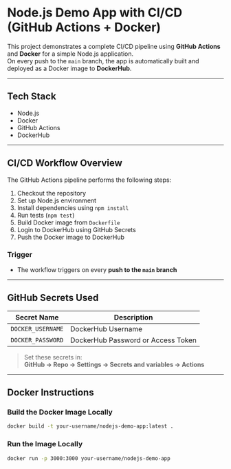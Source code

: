 # Node.js Demo App with CI/CD (GitHub Actions + Docker)

This project demonstrates a complete CI/CD pipeline using **GitHub Actions** and **Docker** for a simple Node.js application.  
On every push to the `main` branch, the app is automatically built and deployed as a Docker image to **DockerHub**.

---

## Tech Stack

- Node.js  
- Docker  
- GitHub Actions  
- DockerHub  

---

## CI/CD Workflow Overview

The GitHub Actions pipeline performs the following steps:

1. Checkout the repository  
2. Set up Node.js environment  
3. Install dependencies using `npm install`  
4. Run tests (`npm test`)  
5. Build Docker image from `Dockerfile`  
6. Login to DockerHub using GitHub Secrets  
7. Push the Docker image to DockerHub  

### Trigger

- The workflow triggers on every **push to the `main` branch**

---

## GitHub Secrets Used

| Secret Name        | Description             |
|--------------------|-------------------------|
| `DOCKER_USERNAME`  | DockerHub Username      |
| `DOCKER_PASSWORD`  | DockerHub Password or Access Token |

> Set these secrets in:  
**GitHub → Repo → Settings → Secrets and variables → Actions**

---

## Docker Instructions

### Build the Docker Image Locally

```bash
docker build -t your-username/nodejs-demo-app:latest .
```

### Run the Image Locally

```bash
docker run -p 3000:3000 your-username/nodejs-demo-app
```
